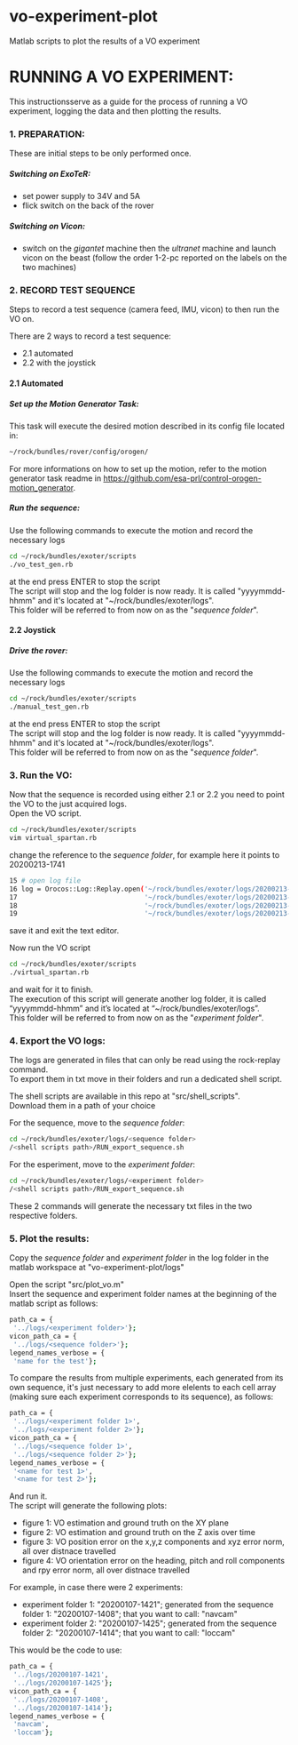 # vo-experiment-plot
Matlab scripts to plot the results of a VO experiment

# RUNNING A VO EXPERIMENT:
This instructionsserve as a guide for the process of running a VO experiment, logging the data and then plotting the results.

### 1. PREPARATION:
These are initial steps to be only performed once.

##### Switching on ExoTeR:
- set power supply to 34V and 5A
- flick switch on the back of the rover

##### Switching on Vicon:
- switch on the *gigantet* machine then the *ultranet* machine and launch vicon on the beast (follow the order 1-2-pc reported on the labels on the two machines)

### 2. RECORD TEST SEQUENCE
Steps to record a test sequence (camera feed, IMU, vicon) to then run the VO on.  

There are 2 ways to record a test sequence:
- 2.1 automated
- 2.2 with the joystick

#### 2.1 Automated  
##### Set up the Motion Generator Task:
This task will execute the desired motion described in its config file located in:
```sh
~/rock/bundles/rover/config/orogen/
```
For more informations on how to set up the motion, refer to the motion generator task readme in https://github.com/esa-prl/control-orogen-motion_generator.

##### Run the sequence:
Use the following commands to execute the motion and record the necessary logs
```sh
cd ~/rock/bundles/exoter/scripts
./vo_test_gen.rb
```
at the end press ENTER to stop the script  
The script will stop and the log folder is now ready. It is called "yyyymmdd-hhmm" and it's located at "~/rock/bundles/exoter/logs".  
This folder will be referred to from now on as the "*sequence folder*".

#### 2.2 Joystick  
##### Drive the rover:
Use the following commands to execute the motion and record the necessary logs
```sh
cd ~/rock/bundles/exoter/scripts
./manual_test_gen.rb
```
at the end press ENTER to stop the script  
The script will stop and the log folder is now ready. It is called "yyyymmdd-hhmm" and it's located at "~/rock/bundles/exoter/logs".  
This folder will be referred to from now on as the "*sequence folder*".

### 3. Run the VO:
Now that the sequence is recorded using either 2.1 or 2.2 you need to point the VO to the just acquired logs.  
Open the VO script.

```sh
cd ~/rock/bundles/exoter/scripts
vim virtual_spartan.rb
```
change the reference to the *sequence folder*, for example here it points to 20200213-1741
```sh
15 # open log file 
16 log = Orocos::Log::Replay.open('~/rock/bundles/exoter/logs/20200213-1741/loccam.0.log',
17                                '~/rock/bundles/exoter/logs/20200213-1741/imu.0.log',
18                                '~/rock/bundles/exoter/logs/20200213-1741/control.0.log',
19                                '~/rock/bundles/exoter/logs/20200213-1741/vicon.0.log')
```
save it and exit the text editor.  

Now run the VO script
```sh
cd ~/rock/bundles/exoter/scripts
./virtual_spartan.rb
```
and wait for it to finish.  
The execution of this script will generate another log folder, it is called “yyyymmdd-hhmm” and it’s located at “~/rock/bundles/exoter/logs”.  
This folder will be referred to from now on as the "*experiment folder*".  

### 4. Export the VO logs:
The logs are generated in files that can only be read using the rock-replay command.  
To export them in txt move in their folders and run a dedicated shell script.

The shell scripts are available in this repo at "src/shell_scripts".  
Download them in a path of your choice 

For the sequence, move to the *sequence folder*:
```sh
cd ~/rock/bundles/exoter/logs/<sequence folder>
/<shell scripts path>/RUN_export_sequence.sh
```
For the esperiment, move to the *experiment folder*:
```sh
cd ~/rock/bundles/exoter/logs/<experiment folder>
/<shell scripts path>/RUN_export_sequence.sh
```

These 2 commands will generate the necessary txt files in the two respective folders.

### 5. Plot the results:
Copy the *sequence folder* and *experiment folder* in the log folder in the matlab workspace at "vo-experiment-plot/logs"

Open the script "src/plot_vo.m"  
Insert the sequence and experiment folder names at the beginning of the matlab script as follows:
```sh
path_ca = {
 '../logs/<experiment folder>'};
vicon_path_ca = {
 '../logs/<sequence folder>'};
legend_names_verbose = {
 'name for the test'};
 ```
To compare the results from multiple experiments, each generated from its own sequence, it's just necessary to add more elelents to each cell array (making sure each experiment corresponds to its sequence), as follows:
```sh
path_ca = {
 '../logs/<experiment folder 1>',
 '../logs/<experiment folder 2>'};
vicon_path_ca = {
 '../logs/<sequence folder 1>',
 '../logs/<sequence folder 2>'};
legend_names_verbose = {
 '<name for test 1>',
 '<name for test 2>'};
 ```
And run it.  
The script will generate the following plots:
- figure 1: VO estimation and ground truth on the XY plane
- figure 2: VO estimation and ground truth on the Z axis over time
- figure 3: VO position error on the x,y,z components and xyz error norm, all over distnace travelled
- figure 4: VO orientation error on the heading, pitch and roll components and rpy error norm, all over distnace travelled
 
 For example, in case there were 2 experiments:  
 - experiment folder 1: "20200107-1421"; generated from the sequence folder 1: "20200107-1408"; that you want to call: "navcam"
 - experiment folder 2: "20200107-1425"; generated from the sequence folder 2: "20200107-1414"; that you want to call: "loccam"

This would be the code to use:
```sh
path_ca = {
 '../logs/20200107-1421',
 '../logs/20200107-1425'};
vicon_path_ca = {
 '../logs/20200107-1408',
 '../logs/20200107-1414'};
legend_names_verbose = {
 'navcam',
 'loccam'};
 ```






